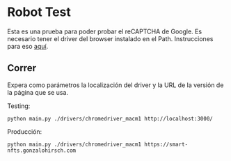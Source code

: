 # Robot Test

Esta es una prueba para poder probar el reCAPTCHA de Google. Es necesario tener el driver del browser instalado en el Path. Instrucciones para eso [aquí](https://selenium-python.readthedocs.io/installation.html#drivers).

## Correr

Expera como parámetros la localización del driver y la URL de la versión de la página que se usa.

Testing:
```
python main.py ./drivers/chromedriver_macm1 http://localhost:3000/
```

Producción:
```
python main.py ./drivers/chromedriver_macm1 https://smart-nfts.gonzalohirsch.com
```

